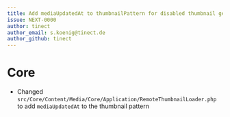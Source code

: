 ```yaml
---
title: Add mediaUpdatedAt to thumbnailPattern for disabled thumbnail generation
issue: NEXT-0000
author: tinect
author_email: s.koenig@tinect.de
author_github: tinect
---
```


# Core
* Changed `src/Core/Content/Media/Core/Application/RemoteThumbnailLoader.php` to add `mediaUpdatedAt` to the thumbnail pattern
